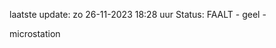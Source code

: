 laatste update: 
zo 26-11-2023 18:28   uur 
Status: FAALT - geel - 
<div class="service Y">microstation</div>
